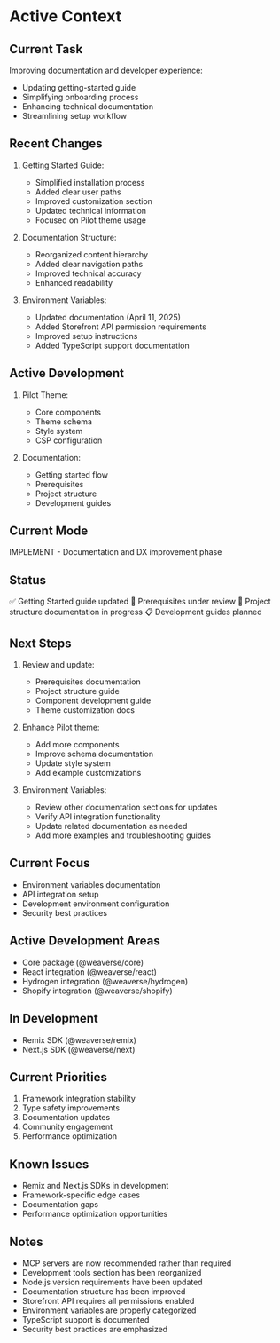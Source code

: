 # Active Context

## Current Task
Improving documentation and developer experience:
- Updating getting-started guide
- Simplifying onboarding process
- Enhancing technical documentation
- Streamlining setup workflow

## Recent Changes
1. Getting Started Guide:
   - Simplified installation process
   - Added clear user paths
   - Improved customization section
   - Updated technical information
   - Focused on Pilot theme usage

2. Documentation Structure:
   - Reorganized content hierarchy
   - Added clear navigation paths
   - Improved technical accuracy
   - Enhanced readability

3. Environment Variables:
   - Updated documentation (April 11, 2025)
   - Added Storefront API permission requirements
   - Improved setup instructions
   - Added TypeScript support documentation

## Active Development
1. Pilot Theme:
   - Core components
   - Theme schema
   - Style system
   - CSP configuration

2. Documentation:
   - Getting started flow
   - Prerequisites
   - Project structure
   - Development guides

## Current Mode
IMPLEMENT - Documentation and DX improvement phase

## Status
✅ Getting Started guide updated
🔄 Prerequisites under review
🔄 Project structure documentation in progress
📋 Development guides planned

## Next Steps
1. Review and update:
   - Prerequisites documentation
   - Project structure guide
   - Component development guide
   - Theme customization docs

2. Enhance Pilot theme:
   - Add more components
   - Improve schema documentation
   - Update style system
   - Add example customizations

3. Environment Variables:
   - Review other documentation sections for updates
   - Verify API integration functionality
   - Update related documentation as needed
   - Add more examples and troubleshooting guides

## Current Focus
- Environment variables documentation
- API integration setup
- Development environment configuration
- Security best practices

## Active Development Areas
- Core package (@weaverse/core)
- React integration (@weaverse/react)
- Hydrogen integration (@weaverse/hydrogen)
- Shopify integration (@weaverse/shopify)

## In Development
- Remix SDK (@weaverse/remix)
- Next.js SDK (@weaverse/next)

## Current Priorities
1. Framework integration stability
2. Type safety improvements
3. Documentation updates
4. Community engagement
5. Performance optimization

## Known Issues
- Remix and Next.js SDKs in development
- Framework-specific edge cases
- Documentation gaps
- Performance optimization opportunities

## Notes
- MCP servers are now recommended rather than required
- Development tools section has been reorganized
- Node.js version requirements have been updated
- Documentation structure has been improved
- Storefront API requires all permissions enabled
- Environment variables are properly categorized
- TypeScript support is documented
- Security best practices are emphasized 